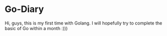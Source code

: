 # Go-Diary
Hi, guys, this is my first time with Golang. I will hopefully try to complete the basic of Go within a month :)))
